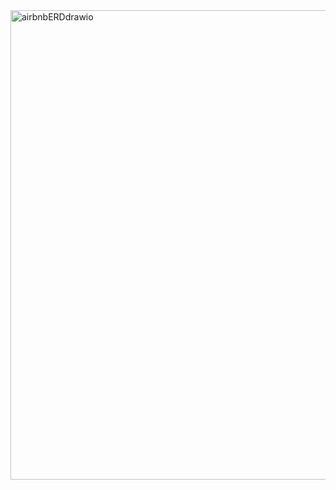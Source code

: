 <img width="780" height="751" alt="airbnbERDdrawio" src="https://github.com/user-attachments/assets/5d84ba50-cb61-48f3-a5a1-07dfcee49c36" />
